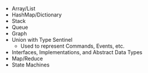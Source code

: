 - Array/List
- HashMap/Dictionary
- Stack
- Queue
- Graph
- Union with Type Sentinel
  - Used to represent Commands, Events, etc.
- Interfaces, Implementations, and Abstract Data Types
- Map/Reduce
- State Machines
